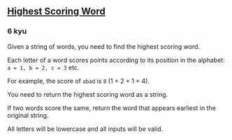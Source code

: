 <h2><a href=https://www.codewars.com/kata/57eb8fcdf670e99d9b000272/train/javascript/681cb10e8b7b7d301b91f71e target="_blank">Highest Scoring Word</a></h2><h3>6 kyu</h3><p>Given a string of words, you need to find the highest scoring word.</p><p>Each letter of a word scores points according to its position in the alphabet: <code>a = 1, b = 2, c = 3</code> etc.</p><p>For example, the score of <code>abad</code> is <code>8</code> (1 + 2 + 1 + 4).</p><p>You need to return the highest scoring word as a string.</p><p>If two words score the same, return the word that appears earliest in the original string.</p><p>All letters will be lowercase and all inputs will be valid.</p>